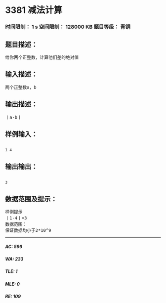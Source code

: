 # 3381 减法计算   
### 时间限制： 1 s     空间限制： 128000 KB     题目等级： 青铜  
## 题目描述：  

<pre>
给你两个正整数，计算他们差的绝对值
</pre>
  
  
## 输入描述：  

<pre>
两个正整数a，b
</pre>
  
  
## 输出描述：  

<pre>
丨a-b丨
</pre>
  
  
## 样例输入：  

<pre><code>
1 4
</code></pre>
  
  
## 输出输出：  

<pre><code>
3
</code></pre>
  
  
## 数据范围及提示：  

<pre>
样例提示
丨1-4丨=3
数据范围：
保证数据均小于2*10^9
</pre>
  
  
***  

##### AC: 596  
##### WA: 233  
##### TLE: 1  
##### MLE: 0  
##### RE: 109  
